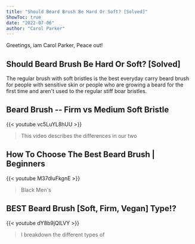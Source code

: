```yaml
---
title: "Should Beard Brush Be Hard Or Soft? [Solved]"
ShowToc: true 
date: "2022-07-06"
author: "Carol Parker" 
---
```


Greetings, iam Carol Parker, Peace out!
## Should Beard Brush Be Hard Or Soft? [Solved]
The regular brush with soft bristles is the best everyday carry beard brush for people with sensitive skin or people who are growing a beard for the first time and aren't used to the regular stiff boar bristles.

## Beard Brush -- Firm vs Medium Soft Bristle
{{< youtube vc5LuYL8hUU >}}
>This video describes the differences in our two 

## How To Choose The Best Beard Brush | Beginners
{{< youtube M37dluFkgnE >}}
>Black Men's 

## BEST Beard Brush [Soft, Firm, Vegan] Type!?
{{< youtube dY8b9jQlLVY >}}
>I breakdown the different types of 

